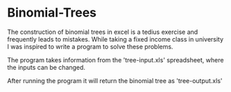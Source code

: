 # Binomial-Trees
The construction of binomial trees in excel is a tedius exercise and frequently leads to mistakes. While taking a fixed income class in university I was inspired to write a program to solve these problems. 

The program takes information from the 'tree-input.xls' spreadsheet, where the inputs can be changed. 

After running the program it will return the binomial tree as 'tree-output.xls'
